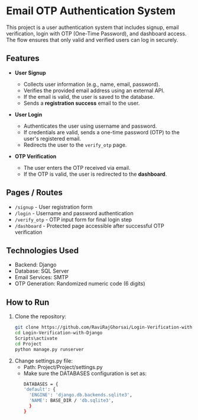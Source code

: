 # Email OTP Authentication System

This project is a user authentication system that includes signup, email verification, login with OTP (One-Time Password), and dashboard access. The flow ensures that only valid and verified users can log in securely.

## Features

- **User Signup**
  - Collects user information (e.g., name, email, password).
  - Verifies the provided email address using an external API.
  - If the email is valid, the user is saved to the database.
  - Sends a **registration success** email to the user.

- **User Login**
  - Authenticates the user using username and password.
  - If credentials are valid, sends a one-time password (OTP) to the user's registered email.
  - Redirects the user to the `verify_otp` page.

- **OTP Verification**
  - The user enters the OTP received via email.
  - If the OTP is valid, the user is redirected to the **dashboard**.

## Pages / Routes

- `/signup` - User registration form
- `/login` - Username and password authentication
- `/verify_otp` - OTP input form for final login step
- `/dashboard` - Protected page accessible after successful OTP verification

## Technologies Used

- Backend:  Django
- Database: SQL Server
- Email Services: SMTP
- OTP Generation: Randomized numeric code (6 digits)

## How to Run

1. Clone the repository:
   ```bash
   git clone https://github.com/RaviRajGhorsai/Login-Verification-with-Django.git
   cd Login-Verification-with-Django
   Scripts\activate
   cd Project
   python manage.py runserver

 2. Change settings.py file:
    - Path: Project/Project/settings.py
    - Make sure the DATABASES configuration is set as:
      ```bash
      DATABASES = {
      'default': {
        'ENGINE': 'django.db.backends.sqlite3',
        'NAME': BASE_DIR / 'db.sqlite3',
        }
      }
